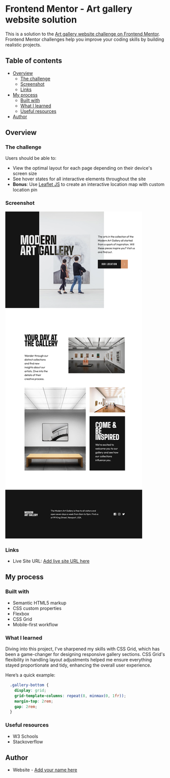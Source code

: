# Frontend Mentor - Art gallery website solution

This is a solution to the [Art gallery website challenge on Frontend Mentor](https://www.frontendmentor.io/challenges/art-gallery-website-yVdrZlxyA). Frontend Mentor challenges help you improve your coding skills by building realistic projects. 

## Table of contents

- [Overview](#overview)
  - [The challenge](#the-challenge)
  - [Screenshot](#screenshot)
  - [Links](#links)
- [My process](#my-process)
  - [Built with](#built-with)
  - [What I learned](#what-i-learned)
  - [Useful resources](#useful-resources)
- [Author](#author)

## Overview

### The challenge

Users should be able to:

- View the optimal layout for each page depending on their device's screen size
- See hover states for all interactive elements throughout the site
- **Bonus**: Use [Leaflet JS](https://leafletjs.com/) to create an interactive location map with custom location pin

### Screenshot

![](./factorypure-challenge.png)

### Links

- Live Site URL: [Add live site URL here](https://your-live-site-url.com)

## My process

### Built with

- Semantic HTML5 markup
- CSS custom properties
- Flexbox
- CSS Grid
- Mobile-first workflow


### What I learned

Diving into this project, I've sharpened my skills with CSS Grid, which has been a game-changer for designing responsive gallery sections. CSS Grid's flexibility in handling layout adjustments helped me ensure everything stayed proportionate and tidy, enhancing the overall user experience.

Here’s a quick example:


```css
  .gallery-bottom {
    display: grid;
    grid-template-columns: repeat(8, minmax(0, 1fr));
    margin-top: 2rem;
    gap: 2rem;
  }
```


### Useful resources

- W3 Schools
- Stackoverflow


## Author

- Website - [Add your name here](https://www.your-site.com)

